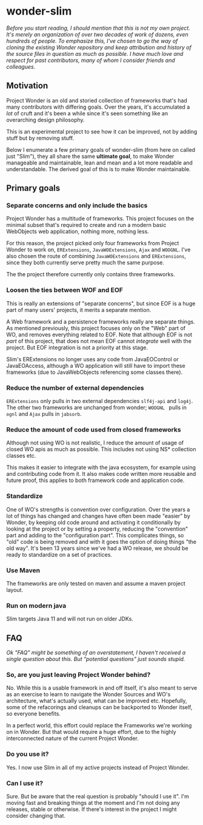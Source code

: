 # wonder-slim

*Before you start reading, I should mention that this is not my own project. It's merely an organization of over two decades of work of dozens, even hundreds of people. To emphasize this, I've chosen to go the way of cloning the existing Wonder repository and keep attribution and history of the source files in question as much as possible. I have much love and respect for past contributors, many of whom I consider friends and colleagues.*

## Motivation

Project Wonder is an old and storied collection of frameworks that's had many contributors with differing goals. Over the years, it's accumulated a *lot* of cruft and it's been a while since it's seen something like an overarching design philosophy.

This is an experimental project to see how it can be improved, not by adding stuff but by removing stuff.

Below I enumerate a few primary goals of wonder-slim (from here on called just "Slim"), they all share the same **ultimate goal**, to make Wonder manageable and maintainable, lean and mean and a lot more readable and understandable. The derived goal of this is to make Wonder maintainable.

## Primary goals

### Separate concerns and only include the basics

Project Wonder has a multitude of frameworks. This project focuses on the minimal subset that's required to create and run a modern basic WebObjects web application, nothing more, nothing less.

For this reason, the project picked only four frameworks from Project Wonder to work on, `ERExtensions`, `JavaWOExtensions`, `Ajax` and `WOOGNL`. I've also chosen the route of combining `JavaWOExtensions` and `ERExtensions`, since they both currently serve pretty much the same purpose.

The the project therefore currently only contains three frameworks.

### **Loosen the ties between WOF and EOF**

This is really an extensions of "separate concerns", but since EOF is a huge part of many users' projects, it merits a separate mention.

A Web framework and a persistence frameworks really are separate things. As mentioned previously, this project focuses only on the "Web" part of WO, and removes everything related to EOF. Note that although EOF is not *part* of this project, that does not mean EOF cannot *integrate* well with the project. But EOF integration is not a priority at this stage.

Slim's ERExtensions no longer uses any code from JavaEOControl or JavaEOAccess, although a WO application will still have to import these frameworks (due to JavaWebObjects referencing some classes there).

### Reduce the number of external dependencies

`ERExtensions` only pulls in two external dependencies `slf4j-api` and `log4j`.  The other two frameworks are unchanged from wonder; `WOOGNL ` pulls in `ognl` and `Ajax` pulls in `jabsorb`.

### Reduce the amount of code used from closed frameworks

Although not using WO is not realistic, I reduce the amount of usage of closed WO apis as much as possible. This includes not using NS* collection classes etc.

This makes it easier to integrate with the java ecosystem, for example using and contributing code from it. It also makes code written more reusable and future proof, this applies to both framework code and application code.

### **Standardize**

One of WO's strengths is convention over configuration. Over the years a lot of things has changed and changes have often been made "easier" by Wonder, by keeping old code around and activating it conditionally by looking at the project or by setting a property, reducing the "convention" part and adding to the "configuration part". This complicates things, so "old" code is being removed and with it goes the option of doing things "the old way". It's been 13 years since we've had a WO release, we should be ready to standardize on a set of practices.

### Use Maven

The frameworks are only tested on maven and assume a maven project layout.

### **Run on modern java**

Slim targets Java 11 and will not run on older JDKs.

## FAQ

*Ok "FAQ" might be something of an overstatement, I haven't received a single question about this. But "potential questions" just sounds stupid.*

### So, are you just leaving Project Wonder behind?

No. While this is a usable framework in and off itself, it's also meant to serve as an exercise to learn to navigate the Wonder Sources and WO's architecture, what's actually used, what can be improved etc. Hopefully, some of the refacorings and cleanups can be backported to Wonder itself, so everyone benefits. 

In a perfect world, this effort could replace the Frameworks we're working on in Wonder. But that would require a huge effort, due to the highly interconnected nature of the current Project Wonder.

### Do you use it?

Yes. I now use Slim in all of my active projects instead of Project Wonder.

### Can I use it?

Sure. But be aware that the real question is probably "should I use it". I'm moving fast and breaking things at the moment and I'm not doing any releases, stable or otherwise. If there's interest in the project I might consider changing that.
